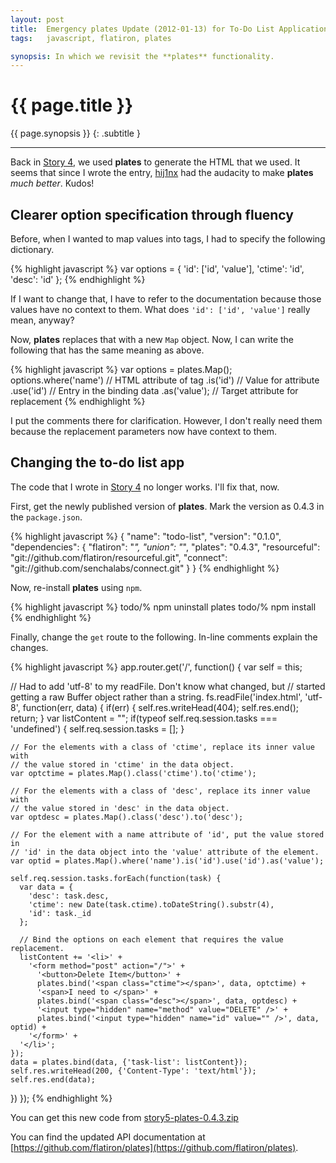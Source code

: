 ```yaml
---
layout: post
title:  Emergency plates Update (2012-01-13) for To-Do List Application
tags:   javascript, flatiron, plates

synopsis: In which we revisit the **plates** functionality.
---
```


# {{ page.title }}

{{ page.synopsis }}
{: .subtitle }

-----

Back in
[Story 4](../13/get-to-know-flatiron.js-by-building-a-todo-app-story-4.html),
we used **plates** to generate the HTML that we used. It seems that since I
wrote the entry, [hij1nx](https://github.com/hij1nx) had the audacity to make
**plates** *much better*. Kudos!

## Clearer option specification through fluency

Before, when I wanted to map values into tags, I had to specify the following
dictionary.

{% highlight javascript %}
var options = {
  'id': ['id', 'value'],
  'ctime': 'id',
  'desc': 'id'
};
{% endhighlight %}

If I want to change that, I have to refer to the documentation because those
values have no context to them. What does ``'id': ['id', 'value']`` really
mean, anyway?

Now, **plates** replaces that with a new ``Map`` object. Now, I can write the
following that has the same meaning as above.

{% highlight javascript %}
var options = plates.Map();
options.where('name') // HTML attribute of tag
       .is('id')      // Value for attribute
       .use('id')     // Entry in the binding data
       .as('value');  // Target attribute for replacement
{% endhighlight %}

I put the comments there for clarification. However, I don't really need them
because the replacement parameters now have context to them.

## Changing the to-do list app

The code that I wrote in 
[Story 4](../13/get-to-know-flatiron.js-by-building-a-todo-app-story-4.html)
no longer works. I'll fix that, now.

First, get the newly published version of **plates**. Mark the version as
0.4.3 in the ``package.json``.

{% highlight javascript %}
{
  "name": "todo-list",
  "version": "0.1.0",
  "dependencies": {
    "flatiron": "*",
    "union": "*",
    "plates": "0.4.3",
    "resourceful": "git://github.com/flatiron/resourceful.git",
    "connect": "git://github.com/senchalabs/connect.git"
  }
}
{% endhighlight %}

Now, re-install **plates** using ``npm``.

{% highlight javascript %}
todo/%  npm uninstall plates
todo/%  npm install
{% endhighlight %}

Finally, change the ``get`` route to the following. In-line comments explain
the changes.

{% highlight javascript %}
app.router.get('/', function() {
  var self = this;

  // Had to add 'utf-8' to my readFile. Don't know what changed, but
  // started getting a raw Buffer object rather than a string.
  fs.readFile('index.html', 'utf-8', function(err, data) {
    if(err) {
      self.res.writeHead(404);
      self.res.end();
      return;
    }
    var listContent = "";
    if(typeof self.req.session.tasks === 'undefined') {
      self.req.session.tasks = [];
    }

    // For the elements with a class of 'ctime', replace its inner value with
    // the value stored in 'ctime' in the data object.
    var optctime = plates.Map().class('ctime').to('ctime');

    // For the elements with a class of 'desc', replace its inner value with
    // the value stored in 'desc' in the data object.
    var optdesc = plates.Map().class('desc').to('desc');

    // For the element with a name attribute of 'id', put the value stored in
    // 'id' in the data object into the 'value' attribute of the element.
    var optid = plates.Map().where('name').is('id').use('id').as('value');

    self.req.session.tasks.forEach(function(task) {
      var data = {
        'desc': task.desc,
        'ctime': new Date(task.ctime).toDateString().substr(4),
        'id': task._id
      };

      // Bind the options on each element that requires the value replacement.
      listContent += '<li>' +
        '<form method="post" action="/">' +
          '<button>Delete Item</button>' +
          plates.bind('<span class="ctime"></span>', data, optctime) +
          '<span>I need to </span>' +
          plates.bind('<span class="desc"></span>', data, optdesc) +
          '<input type="hidden" name="method" value="DELETE" />' +
          plates.bind('<input type="hidden" name="id" value="" />', data, optid) +
        '</form>' +
      '</li>';
    });
    data = plates.bind(data, {'task-list': listContent});
    self.res.writeHead(200, {'Content-Type': 'text/html'});
    self.res.end(data);
  })
});
{% endhighlight %}

You can get this new code from
[story5-plates-0.4.3.zip](/assets/story5-plates-0.4.3.zip)

You can find the updated API documentation at
[https://github.com/flatiron/plates](https://github.com/flatiron/plates).